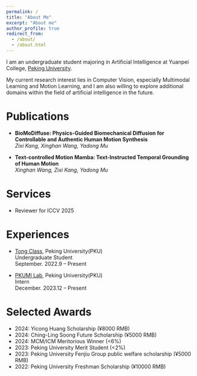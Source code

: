 ```yaml
---
permalink: /
title: "About Me"
excerpt: "About me"
author_profile: true
redirect_from: 
  - /about/
  - /about.html
---
```

I am an undergraduate student majoring in Artificial Intelligence at Yuanpei College, [Peking University](https://english.pku.edu.cn/). 


My current research interest lies in Computer Vision, especially Multimodal Learning and Motion Learning, and I am also willing to explore additional domains within the field of artificial intelligence in the future.

Publications
======
- **BioMoDiffuse: Physics-Guided Biomechanical Diffusion for Controllable and Authentic Human Motion Synthesis**
  <br/>
  _Zixi Kang, Xinghan Wang, Yadong Mu_
  <br/>

- **Text-controlled Motion Mamba: Text-Instructed Temporal Grounding of Human Motion**
  <br/>
  _Xinghan Wang, Zixi Kang, Yadong Mu_
  <br/>
  
Services
======
- Reviewer for ICCV 2025

Experiences
======
- [Tong Class](https://tongclass.ac.cn/about/), Peking University(PKU)
  <br/>
  Undergraduate Student 
  <br/>
  September. 2022.9 – Present

- [PKUMI Lab](http://www.muyadong.com/index.html), Peking University(PKU)
  <br/>
  Intern 
  <br/>
  December. 2023.12 – Present

Selected Awards
======
- 2024: Yicong Huang Scholarship (¥8000 RMB)
- 2024: Ching-Ling Soong Future Scholarship (¥5000 RMB)
- 2024: MCM/ICM Meritorious Winner (<6%)
- 2023: Peking University Merit Student (<2%)
- 2023: Peking University Fenjiu Group public welfare scholarship (¥5000 RMB)
- 2022: Peking University Freshman Scholarship (¥10000 RMB)